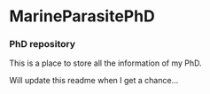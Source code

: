 # MarineParasitePhD
### PhD repository

This is a place to store all the information of my PhD. 

Will update this readme when I get a chance...
